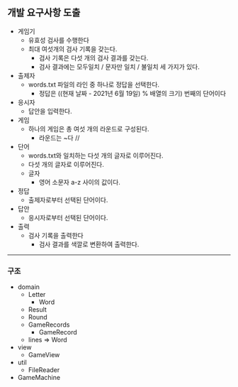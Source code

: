 
## 개발 요구사항 도출

- 게임기
  - 유효성 검사를 수행한다
  - 최대 여섯개의 검사 기록을 갖는다.
    - 검사 기록은 다섯 개의 검사 결과를 갖는다.
    - 검사 결과에는 모두일치 / 문자만 일치 / 불일치 세 가지가 있다.
- 출제자
  - words.txt 파일의 라인 중 하나로 정답을 선택한다.
    - 정답은 ((현재 날짜 - 2021년 6월 19일) % 배열의 크기) 번째의 단어이다
- 응시자
  - 답안을 입력한다.
- 게임
  - 하나의 게임은 총 여섯 개의 라운드로 구성된다.
    - 라운드는 ~다 // 
- 단어
  - words.txt와 일치하는 다섯 개의 글자로 이루어진다.
  - 다섯 개의 글자로 이루어진다.
  - 글자
    - 영어 소문자 a-z 사이의 값이다.
- 정답
  - 출제자로부터 선택된 단어이다.
- 답안
  - 응시자로부터 선택된 단어이다.
- 출력
  - 검사 기록을 출력한다
    - 검사 결과를 색깔로 변환하여 출력한다.

---

### 구조
- domain
  - Letter 
    - Word
  - Result
  - Round
  - GameRecords
    - GameRecord
  - lines => Word
- view
  - GameView
- util
  - FileReader
- GameMachine

